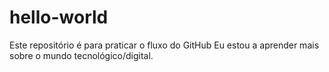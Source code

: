 # hello-world
Este repositório é para praticar o fluxo do GitHub
Eu estou a aprender mais sobre o mundo tecnológico/digital.
